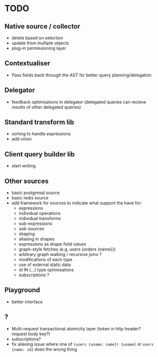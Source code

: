 # TODO

## Native source / collector

- delete based on selection
- update from multiple objects
- plug-in permissioning layer

## Contextualiser

- Pass fields back through the AST for better query planning/delegation

## Delegator

- feedback optimisations in delegator (delegated queries can recieve results of other delegated queries)

## Standard transform lib

- sorting to handle expressions
- add union

## Client query builder lib

- start writing

## Other sources

- basic postgresql source
- basic redis source
- add framework for sources to indicate what support the have for:
  - expressions
  - individual operations
  - individual transforms
  - sub-expressions
  - sub-sources
  - shaping
  - aliasing in shapes
  - expressions as shape field values
  - graph-style fetches (e.g. users {orders {name}})
  - arbitrary graph walking / recursive joins ?
  - modifications of each type
  - use of external static data
  - id IN (...) type optimisations
  - subscriptions ?

## Playground

- better interface

## ?

- Multi-request transactional atomicity layer (token in http header? request body key?)
- subscriptions?
- fix aliasing issue where one of `(users {uname: name}) {uname}` or `users {name: id}` does the wrong thing